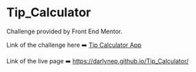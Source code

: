 # Tip_Calculator
Challenge provided by Front End Mentor.

Link of the challenge here ➡️ [Tip Calculator App](https://www.frontendmentor.io/challenges/tip-calculator-app-ugJNGbJUX)

Link of the live page ➡️ https://darlynep.github.io/Tip_Calculator/
